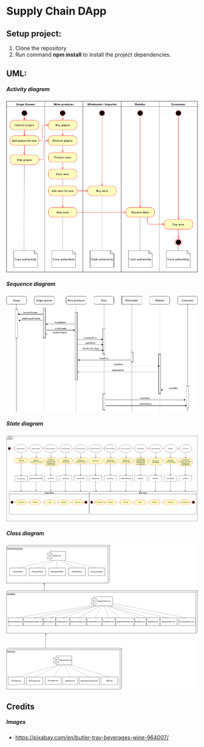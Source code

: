 # Supply Chain DApp


## Setup project:
1. Clone the repository
2. Run command __npm install__ to install the project dependencies.

## UML:
##### Activity diagram
![Activity diagram](UML/ACTIVITY.png?raw=true "Activity")
##### Sequence diagram
![Sequence diagram](UML/SEQUENCE.png?raw=true "Sequence")
##### State diagram
![State diagram](UML/STATE.png?raw=true "State")
##### Class diagram
![Class diagram](UML/CLASS.png?raw=true "Class")

## Credits
##### Images
* https://pixabay.com/en/butler-tray-beverages-wine-964007/